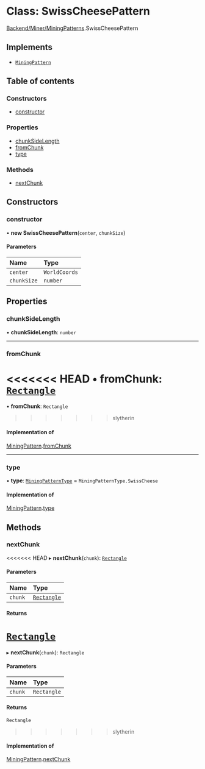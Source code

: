 # Class: SwissCheesePattern

[Backend/Miner/MiningPatterns](../modules/Backend_Miner_MiningPatterns.md).SwissCheesePattern

## Implements

- [`MiningPattern`](../interfaces/Backend_Miner_MiningPatterns.MiningPattern.md)

## Table of contents

### Constructors

- [constructor](Backend_Miner_MiningPatterns.SwissCheesePattern.md#constructor)

### Properties

- [chunkSideLength](Backend_Miner_MiningPatterns.SwissCheesePattern.md#chunksidelength)
- [fromChunk](Backend_Miner_MiningPatterns.SwissCheesePattern.md#fromchunk)
- [type](Backend_Miner_MiningPatterns.SwissCheesePattern.md#type)

### Methods

- [nextChunk](Backend_Miner_MiningPatterns.SwissCheesePattern.md#nextchunk)

## Constructors

### constructor

• **new SwissCheesePattern**(`center`, `chunkSize`)

#### Parameters

| Name        | Type          |
| :---------- | :------------ |
| `center`    | `WorldCoords` |
| `chunkSize` | `number`      |

## Properties

### chunkSideLength

• **chunkSideLength**: `number`

---

### fromChunk

<<<<<<< HEAD
• **fromChunk**: [`Rectangle`](../interfaces/types_global_GlobalTypes.Rectangle.md)
=======
• **fromChunk**: `Rectangle`
>>>>>>> slytherin

#### Implementation of

[MiningPattern](../interfaces/Backend_Miner_MiningPatterns.MiningPattern.md).[fromChunk](../interfaces/Backend_Miner_MiningPatterns.MiningPattern.md#fromchunk)

---

### type

• **type**: [`MiningPatternType`](../enums/Backend_Miner_MiningPatterns.MiningPatternType.md) = `MiningPatternType.SwissCheese`

#### Implementation of

[MiningPattern](../interfaces/Backend_Miner_MiningPatterns.MiningPattern.md).[type](../interfaces/Backend_Miner_MiningPatterns.MiningPattern.md#type)

## Methods

### nextChunk

<<<<<<< HEAD
▸ **nextChunk**(`chunk`): [`Rectangle`](../interfaces/types_global_GlobalTypes.Rectangle.md)

#### Parameters

| Name    | Type                                                               |
| :------ | :----------------------------------------------------------------- |
| `chunk` | [`Rectangle`](../interfaces/types_global_GlobalTypes.Rectangle.md) |

#### Returns

[`Rectangle`](../interfaces/types_global_GlobalTypes.Rectangle.md)
=======
▸ **nextChunk**(`chunk`): `Rectangle`

#### Parameters

| Name    | Type        |
| :------ | :---------- |
| `chunk` | `Rectangle` |

#### Returns

`Rectangle`
>>>>>>> slytherin

#### Implementation of

[MiningPattern](../interfaces/Backend_Miner_MiningPatterns.MiningPattern.md).[nextChunk](../interfaces/Backend_Miner_MiningPatterns.MiningPattern.md#nextchunk)
